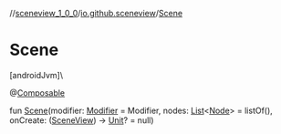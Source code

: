 //[sceneview_1_0_0](../../index.md)/[io.github.sceneview](index.md)/[Scene](-scene.md)

# Scene

[androidJvm]\

@[Composable](https://developer.android.com/reference/kotlin/androidx/compose/runtime/Composable.html)

fun [Scene](-scene.md)(modifier: [Modifier](https://developer.android.com/reference/kotlin/androidx/compose/ui/Modifier.html) = Modifier, nodes: [List](https://kotlinlang.org/api/latest/jvm/stdlib/kotlin.collections/-list/index.html)&lt;[Node](../io.github.sceneview.nodes/-node/index.md)&gt; = listOf(), onCreate: ([SceneView](-scene-view/index.md)) -&gt; [Unit](https://kotlinlang.org/api/latest/jvm/stdlib/kotlin/-unit/index.html)? = null)

